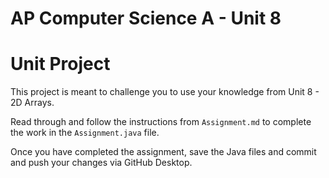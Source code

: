 # AP Computer Science A - Unit 8

# Unit Project

This project is meant to challenge you to use your knowledge from Unit 8 - 2D Arrays.

Read through and follow the instructions from `Assignment.md` to complete the work in the `Assignment.java` file.

Once you have completed the assignment, save the Java files and commit and push your changes via GitHub Desktop.